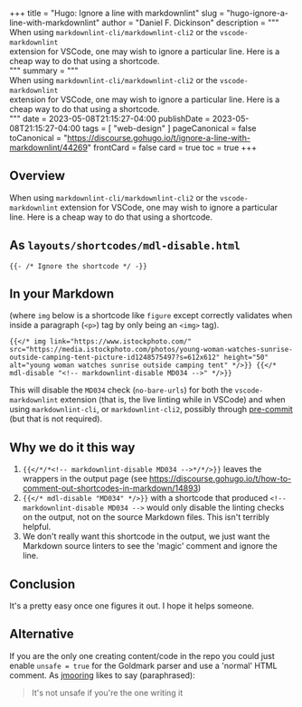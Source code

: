 +++
title = "Hugo: Ignore a line with markdownlint"
slug = "hugo-ignore-a-line-with-markdownlint"
author = "Daniel F. Dickinson"
description = """\
When using `markdownlint-cli/markdownlint-cli2` or the `vscode-markdownlint` \
extension for VSCode, one may wish to ignore a particular line. Here is a \
cheap way to do that using a shortcode.\
"""
summary = """\
When using `markdownlint-cli/markdownlint-cli2` or the `vscode-markdownlint` \
extension for VSCode, one may wish to ignore a particular line. Here is a \
cheap way to do that using a shortcode.\
"""
date = 2023-05-08T21:15:27-04:00
publishDate = 2023-05-08T21:15:27-04:00
tags = [
	"web-design"
]
pageCanonical = false
toCanonical = "https://discourse.gohugo.io/t/ignore-a-line-with-markdownlint/44269"
frontCard = false
card = true
toc = true
+++

## Overview

When using `markdownlint-cli/markdownlint-cli2` or the `vscode-markdownlint` extension for VSCode, one may wish to ignore a particular line. Here is a cheap way to do that using a shortcode.

## As `layouts/shortcodes/mdl-disable.html`

```golang
{{- /* Ignore the shortcode */ -}}
```

## In your Markdown

(where `img` below is a shortcode like `figure` except correctly validates when inside a paragraph (`<p>`) tag by only being an `<img>` tag).

```golang
{{</* img link="https://www.istockphoto.com/" src="https://media.istockphoto.com/photos/young-woman-watches-sunrise-outside-camping-tent-picture-id1248575497?s=612x612" height="50" alt="young woman watches sunrise outside camping tent" */>}} {{</* mdl-disable "<!-- markdownlint-disable MD034 -->" */>}}
```

This will disable the `MD034` check (`no-bare-urls`) for both the `vscode-markdownlint` extension (that is, the live linting while in VSCode) and when using `markdownlint-cli`, or `markdownlint-cli2`, possibly through [pre-commit](https://pre-commit.com) (but that is not required).

## Why we do it this way

1. `{{</*/*<!-- markdownlint-disable MD034 -->*/*/>}}` leaves the wrappers in the output page (see https://discourse.gohugo.io/t/how-to-comment-out-shortcodes-in-markdown/14893)
2. `{{</* mdl-disable "MD034" */>}}` with a shortcode that produced `<!-- markdownlint-disable MD034 -->` would only disable the linting checks on the output, not on the source Markdown files. This isn't terribly helpful.
3. We don't really want this shortcode in the output, we just want the Markdown source linters to see the 'magic' comment and ignore the line.

## Conclusion

It's a pretty easy once one figures it out. I hope it helps someone.

## Alternative

If you are the only one creating content/code in the repo you could just enable `unsafe = true` for the Goldmark parser and use a 'normal' HTML comment. As [jmooring](https://discourse.gohugo.io/u/jmooring) likes to say (paraphrased):
>It's not unsafe if you're the one writing it
